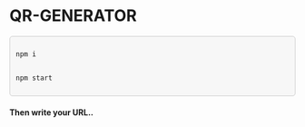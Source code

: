 # QR-GENERATOR

<div style="border: 1px solid #ccc; border-radius: 5px; padding: 10px; background-color: #f7f7f7;">
  <pre><code>npm i
    <br/>
npm start</code></pre>
</div>

#### Then write your URL..
